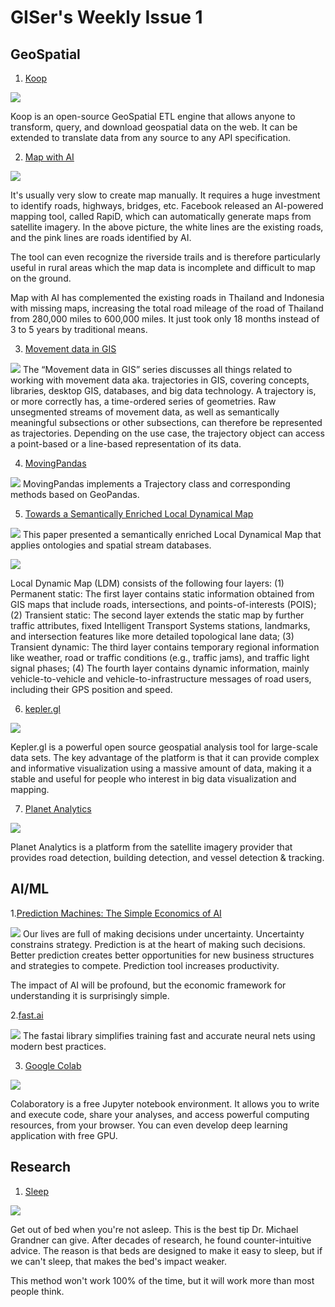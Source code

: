 # GISer's Weekly Issue 1

## GeoSpatial

1. [Koop](https://koopjs.github.io/)

![](https://user-images.githubusercontent.com/7832202/28444721-43eb6ea6-6d8d-11e7-8d56-3af46fd5bf88.png)

Koop is an open-source GeoSpatial ETL engine that allows anyone to transform, query, and download geospatial data on the web. It can be extended to translate data from any source to any API specification.

2. [Map with AI](https://tech.fb.com/ai-is-supercharging-the-creation-of-maps-around-the-world/)

![](https://tech.fb.com/wp-content/uploads/2019/07/add_ML_road.gif.-1.gif)

It's usually very slow to create map manually. It requires a huge investment to identify roads, highways, bridges, etc. Facebook released an AI-powered mapping tool, called RapiD, which can automatically generate maps from satellite imagery. In the above picture, the white lines are the existing roads, and the pink lines are roads identified by AI.

The tool can even recognize the riverside trails and is therefore particularly useful in rural areas which the map data is incomplete and difficult to map on the ground.

Map with AI has complemented the existing roads in Thailand and Indonesia with missing maps, increasing the total road mileage of the road of Thailand from 280,000 miles to 600,000 miles. It just took only 18 months instead of 3 to 5 years by traditional means.

3. [Movement data in GIS](https://anitagraser.com/movement-data-in-gis/)

![](https://underdark.files.wordpress.com/2017/10/us_1cluster.png?w=300&h=210)
The “Movement data in GIS” series discusses all things related to working with movement data aka. trajectories in GIS, covering concepts, libraries, desktop GIS, databases, and big data technology. A trajectory is, or more correctly has, a time-ordered series of geometries. Raw unsegmented streams of movement data, as well as semantically meaningful subsections or other subsections, can therefore be represented as trajectories. Depending on the use case, the trajectory object can access a point-based or a line-based representation of its data.

4. [MovingPandas](https://github.com/anitagraser/movingpandas)

![](https://underdark.files.wordpress.com/2019/04/movingpandas_ipybn.png?w=545&h=337)
MovingPandas implements a Trajectory class and corresponding methods based on GeoPandas.

5. [Towards a Semantically Enriched Local Dynamical Map](https://publik.tuwien.ac.at/files/publik_257396.pdf)

![](../images/issue-1-1.png)
This paper presented a semantically enriched Local Dynamical Map that applies ontologies and spatial stream databases.

![](../images/issue-1-2.png)

Local Dynamic Map (LDM) consists of the following four layers:
(1) Permanent static: The first layer contains static information obtained from GIS maps that include roads, intersections, and points-of-interests (POIS);
(2) Transient static: The second layer extends the static map by further traffic attributes, fixed Intelligent Transport Systems stations, landmarks, and intersection features like more detailed topological lane data;
(3) Transient dynamic: The third layer contains temporary regional information like weather, road or traffic conditions (e.g., traffic jams), and traffic light signal phases;
(4) The fourth layer contains dynamic information, mainly vehicle-to-vehicle and vehicle-to-infrastructure messages of road users, including their GPS position and speed.

6. [kepler.gl](https://kepler.gl/)

![](https://d1a3f4spazzrp4.cloudfront.net/kepler.gl/website/hero/kepler.gl-contours.png)

Kepler.gl is a powerful open source geospatial analysis tool for large-scale data sets. The key advantage of the platform is that it can provide complex and informative visualization using a massive amount of data, making it a stable and useful for people who interest in big data visualization and mapping.

7. [Planet Analytics](https://www.planet.com/products/analytics/)

![](https://www.planet.com/assets/images/products/analytics/kharg-island-ship-detection.jpg)

Planet Analytics is a platform from the satellite imagery provider that provides road detection, building detection, and vessel detection & tracking.

## AI/ML

1.[Prediction Machines: The Simple Economics of AI](https://www.youtube.com/watch?v=ByvPp5xGL1I&amp=&t=2569s)

![](http://ide.mit.edu/sites/default/files/people-photos/Prediction-MIT-18-04-12_Page_30.jpg)
Our lives are full of making decisions under uncertainty. Uncertainty constrains strategy. Prediction is at the heart of making such decisions. Better prediction creates better opportunities for new business structures and strategies to compete. Prediction tool increases productivity.

The impact of AI will be profound, but the economic framework for understanding it is surprisingly simple.

2.[fast.ai](https://www.fast.ai/)

![](https://miro.medium.com/max/2000/1*KBsb9WJ9a_23SXXDDcso5A.jpeg)
The fastai library simplifies training fast and accurate neural nets using modern best practices.

3. [Google Colab](https://colab.research.google.com/)

![](https://proxy.duckduckgo.com/iu/?u=https%3A%2F%2Fcdn.dribbble.com%2Fusers%2F1655169%2Fscreenshots%2F3953530%2Fhira-google-collab-mock.jpg&f=1)

Colaboratory is a free Jupyter notebook environment. It allows you to write and execute code, share your analyses, and access powerful computing resources, from your browser. You can even develop deep learning application with free GPU.

## Research

1. [Sleep](https://time.com/4651743/insomnia-sleep-therapy/)

![](https://saneinbox.files.wordpress.com/2018/05/michael-grandner1.jpg)

Get out of bed when you're not asleep. This is the best tip Dr. Michael Grandner can give. After decades of research, he found counter-intuitive advice. The reason is that beds are designed to make it easy to sleep, but if we can't sleep, that makes the bed's impact weaker.

This method won't work 100% of the time, but it will work more than most people think.
